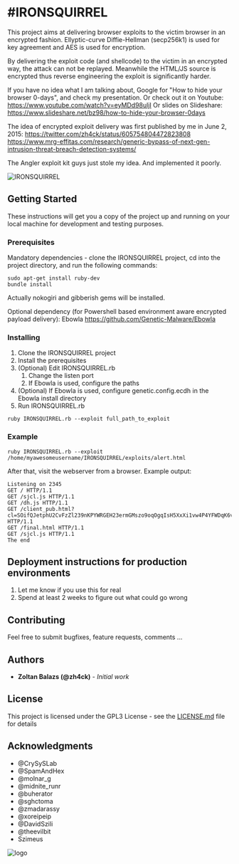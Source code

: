 # #IRONSQUIRREL

This project aims at delivering browser exploits to the victim browser in an encrypted fashion. Ellyptic-curve Diffie-Hellman (secp256k1) is used for key agreement and AES is used for encryption.

By delivering the exploit code (and shellcode) to the victim in an encrypted way, the attack can not be replayed. Meanwhile the HTML/JS source is encrypted thus reverse engineering the exploit is significantly harder.   

If you have no idea what I am talking about, Google for "How to hide your browser 0-days", and check my presentation. Or check out it on Youtube: https://www.youtube.com/watch?v=eyMDd98uljI 
Or slides on Slideshare: https://www.slideshare.net/bz98/how-to-hide-your-browser-0days 

The idea of encrypted exploit delivery was first published by me in June 2, 2015:
https://twitter.com/zh4ck/status/605754804472823808
https://www.mrg-effitas.com/research/generic-bypass-of-next-gen-intrusion-threat-breach-detection-systems/

The Angler exploit kit guys just stole my idea. And implemented it poorly.

![](https://raw.githubusercontent.com/MRGEffitas/Ironsquirrel/master/IRONSQUIRREL_arch.png "IRONSQUIRREL")


## Getting Started

These instructions will get you a copy of the project up and running on your local machine for development and testing purposes.

### Prerequisites

Mandatory dependencies - clone the IRONSQUIRREL project, cd into the project directory, and run the following commands:
```
sudo apt-get install ruby-dev
bundle install
```
Actually nokogiri and gibberish gems will be installed.

Optional dependency (for Powershell based environment aware encrypted payload delivery): Ebowla
https://github.com/Genetic-Malware/Ebowla

### Installing

1. Clone the IRONSQUIRREL project
2. Install the prerequisites
3. (Optional) Edit IRONSQUIRREL.rb 
   1. Change the listen port
   2. If Ebowla is used, configure the paths
4. (Optional) If Ebowla is used, configure genetic.config.ecdh in the Ebowla install directory
5. Run IRONSQUIRREL.rb

```
ruby IRONSQUIRREL.rb --exploit full_path_to_exploit
```
### Example
```
ruby IRONSQUIRREL.rb --exploit /home/myawesomeusername/IRONSQUIRREL/exploits/alert.html
```
After that, visit the webserver from a browser. 
Example output: 
```
Listening on 2345
GET / HTTP/1.1
GET /sjcl.js HTTP/1.1
GET /dh.js HTTP/1.1
GET /client_pub.html?cl=SOifQJetphU2CvFzZl239nKPYWRGEH23ermGMszo9oqOgqIsH5XxXi1vw4P4YFWDqK6v4o4jIpAVSNZD1x5NTw%3D%3D HTTP/1.1
GET /final.html HTTP/1.1
GET /sjcl.js HTTP/1.1
The end
```

## Deployment instructions for production environments
1. Let me know if you use this for real
2. Spend at least 2 weeks to figure out what could go wrong 

## Contributing

Feel free to submit bugfixes, feature requests, comments ...

## Authors

* **Zoltan Balazs (@zh4ck)** - *Initial work* 

## License

This project is licensed under the GPL3 License - see the [LICENSE.md](LICENSE.md) file for details

## Acknowledgments

* @CrySySLab
* @SpamAndHex
* @molnar_g
* @midnite_runr
* @buherator
* @sghctoma
* @zmadarassy
* @xoreipeip
* @DavidSzili
* @theevilbit
* Szimeus


![logo][logo]

[logo]: https://raw.githubusercontent.com/MRGEffitas/Ironsquirrel/master/IRONSQUIRREL.jpg "IRONSQUIRREL"

